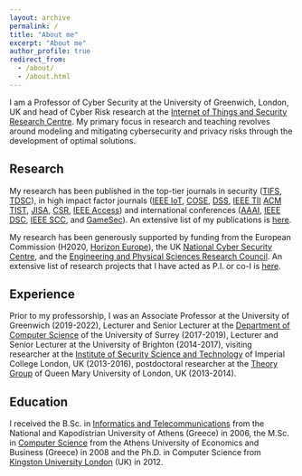 ```yaml
---
layout: archive
permalink: /
title: "About me"
excerpt: "About me"
author_profile: true
redirect_from: 
  - /about/
  - /about.html
---
```


I am a Professor of Cyber Security at the University of Greenwich, London, UK and head of Cyber Risk research at the [Internet of Things and Security Research Centre](https://www.gre.ac.uk/research/groups/isec). My primary focus in research and teaching revolves around modeling and mitigating cybersecurity and privacy risks through the development of optimal solutions. 

## Research
My research has been published in the top-tier journals in security ([TIFS](https://ieeexplore.ieee.org/xpl/RecentIssue.jsp?punumber=10206), [TDSC](https://ieeexplore.ieee.org/xpl/RecentIssue.jsp?punumber=8858)), in high impact factor journals ([IEEE IoT](https://ieeexplore.ieee.org/xpl/RecentIssue.jsp?punumber=6488907), [COSE](https://www.sciencedirect.com/journal/computers-and-security), [DSS](https://www.sciencedirect.com/journal/decision-support-systems), [IEEE TII](https://ieeexplore.ieee.org/xpl/RecentIssue.jsp?punumber=9424) [ACM TIST](https://dl.acm.org/journal/tist), [JISA](https://www.sciencedirect.com/journal/journal-of-information-security-and-applications), [CSR](https://www.sciencedirect.com/journal/computer-science-review), [IEEE Access](https://ieeexplore.ieee.org/xpl/RecentIssue.jsp?punumber=6287639)) and international conferences ([AAAI](https://aaai-23.aaai.org), [IEEE DSC](https://ieeexplore.ieee.org/xpl/conhome/9888143/proceeding), [IEEE SCC](https://ieeexplore.ieee.org/xpl/conhome/1001209/all-proceedings), and [GameSec](https://www.gamesec-conf.org)). An extensive list of my publications is [here](publications).

My research has been generously supported by funding from the European Commission (H2020, [Horizon Europe](https://research-and-innovation.ec.europa.eu/funding/funding-opportunities/funding-programmes-and-open-calls/horizon-europe_en)), the UK [National Cyber Security Centre](https://www.ncsc.gov.uk), and the [Engineering and Physical Sciences Research Council](https://www.ukri.org/councils/epsrc/). An extensive list of research projects that I have acted as P.I. or co-I is [here](projects).

## Experience
Prior to my professorship, I was an Associate Professor at the University of Greenwich (2019-2022), Lecturer and Senior Lecturer at the [Department of Computer Science](https://www.surrey.ac.uk/department-computer-science) of the University of Surrey (2017-2019), Lecturer and Senior Lecturer at the University of Brighton (2014-2017), visiting researcher at the [Institute of Security Science and Technology](https://www.imperial.ac.uk/security-institute/) of Imperial College London, UK (2013-2016),  postdoctoral researcher at the [Theory Group](https://theory.eecs.qmul.ac.uk) of Queen Mary University of London, UK (2013-2014).

## Education
I received the B.Sc. in [Informatics and Telecommunications](https://www.di.uoa.gr/en) from the National and Kapodistrian University of Athens (Greece) in 2006, the M.Sc. in [Computer Science](http://grad.cs.aueb.gr/en/index.php) from the Athens University of Economics and Business (Greece) in 2008 and the Ph.D. in Computer Science from [Kingston University London](https://www.kingston.ac.uk) (UK) in 2012.




